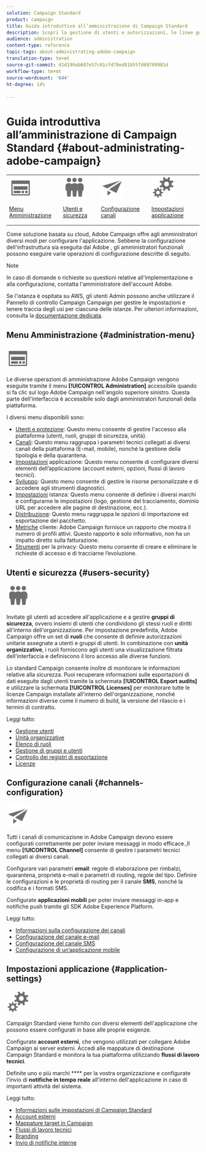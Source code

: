 ```yaml
---
solution: Campaign Standard
product: campaign
title: Guida introduttiva all’amministrazione di Campaign Standard
description: Scopri la gestione di utenti e autorizzazioni, le linee guida per il monitoraggio, le configurazioni specifiche per canale e le linee guida sulle impostazioni delle applicazioni.
audience: administration
content-type: reference
topic-tags: about-administrating-adobe-campaign
translation-type: tm+mt
source-git-commit: d1d199ab607e57c01cfd70ed81b55fd69789981d
workflow-type: tm+mt
source-wordcount: '644'
ht-degree: 14%

---
```



# Guida introduttiva all’amministrazione di Campaign Standard {#about-administrating-adobe-campaign}

<table>
<tr><td><img src="assets/do-not-localize/icon_menu.svg" width="60px"><p><a href="#administration-menu">Menu Amministrazione</a></p></td>
<td><img src="assets/do-not-localize/icon_users.svg" width="60px"><p><a href="#users-security">Utenti e sicurezza</a></p></td>
<td><img src="assets/do-not-localize/icon_channels.svg" width="60px"><p><a href="#channels-configuration">Configurazione canali</a></p></td>
<td><img src="assets/do-not-localize/icon_settings.svg" width="60px"><p><a href="#application-settings">Impostazioni applicazione</a></p></td></tr>
</table>

Come soluzione basata su cloud,  Adobe Campaign offre agli amministratori diversi modi per configurare l&#39;applicazione. Sebbene la configurazione dell&#39;infrastruttura sia eseguita dal Adobe , gli amministratori funzionali possono eseguire varie operazioni di configurazione descritte di seguito.

>[!NOTE]
>
>In caso di domande o richieste su questioni relative all&#39;implementazione e alla configurazione, contatta l&#39;amministratore dell&#39;account  Adobe.

Se l&#39;istanza è ospitata su AWS, gli utenti Admin possono anche utilizzare il Pannello di controllo Campaign Campaign per gestire le impostazioni e tenere traccia degli usi per ciascuna delle istanze. Per ulteriori informazioni, consulta la [documentazione dedicata](https://experienceleague.adobe.com/docs/control-panel/using/control-panel-home.html).

## Menu Amministrazione {#administration-menu}

<img src="assets/do-not-localize/icon_menu.svg" width="60px">

Le diverse operazioni di amministrazione  Adobe Campaign vengono eseguite tramite il menu **[!UICONTROL Administration]** accessibile quando si fa clic sul logo Adobe Campaign  nell&#39;angolo superiore sinistro. Questa parte dell&#39;interfaccia è accessibile solo dagli amministratori funzionali della piattaforma.

I diversi menu disponibili sono:

* [Utenti e protezione](../../administration/using/about-access-management.md): Questo menu consente di gestire l&#39;accesso alla piattaforma (utenti, ruoli, gruppi di sicurezza, unità).
* [Canali](../../administration/using/about-channel-configuration.md): Questo menu raggruppa i parametri tecnici collegati ai diversi canali della piattaforma (E-mail, mobile), nonché la gestione della tipologia e della quarantena.
* [Impostazioni](../../administration/using/external-accounts.md) applicazione: Questo menu consente di configurare diversi elementi dell’applicazione (account esterni, opzioni, flussi di lavoro tecnici).
* [Sviluppo](../../developing/using/data-model-concepts.md): Questo menu consente di gestire le risorse personalizzate e di accedere agli strumenti diagnostici.
* [Impostazioni](../../administration/using/branding.md) istanza: Questo menu consente di definire i diversi marchi e configurarne le impostazioni (logo, gestione del tracciamento, dominio URL per accedere alle pagine di destinazione, ecc.).
* [Distribuzione](../../automating/using/managing-packages.md): Questo menu raggruppa le opzioni di importazione ed esportazione del pacchetto.
* [Metriche](../../audiences/using/active-profiles.md) cliente:  Adobe Campaign fornisce un rapporto che mostra il numero di profili attivi. Questo rapporto è solo informativo, non ha un impatto diretto sulla fatturazione.
* [Strumenti](../../start/using/privacy-management.md) per la privacy: Questo menu consente di creare e eliminare le richieste di accesso e di tracciarne l’evoluzione.

## Utenti e sicurezza {#users-security}

<img src="assets/do-not-localize/icon_users.svg"  width="60px">

Invitate gli utenti ad accedere all&#39;applicazione e a gestire **gruppi di sicurezza**, ovvero insiemi di utenti che condividono gli stessi ruoli e diritti all&#39;interno dell&#39;organizzazione. Per impostazione predefinita,  Adobe Campaign offre un set di **ruoli** che consente di definire autorizzazioni unitarie assegnate a utenti e gruppi di utenti. In combinazione con **unità organizzative**, i ruoli forniscono agli utenti una visualizzazione filtrata dell&#39;interfaccia e definiscono il loro accesso alle diverse funzioni.

Lo standard Campaign consente inoltre di monitorare le informazioni relative alla sicurezza. Puoi recuperare informazioni sulle esportazioni di dati eseguite dagli utenti tramite la schermata **[!UICONTROL Export audits]** e utilizzare la schermata **[!UICONTROL Licenses]** per monitorare tutte le licenze Campaign installate all&#39;interno dell&#39;organizzazione, nonché informazioni diverse come il numero di build, la versione del rilascio e i termini di contratto.

Leggi tutto:

* [Gestione utenti](../../administration/using/users-management.md)
* [Unità organizzative](../../administration/using/organizational-units.md)
* [Elenco di ruoli](../../administration/using/list-of-roles.md)
* [Gestione di gruppi e utenti](../../administration/using/managing-groups-and-users.md)
* [Controllo dei registri di esportazione](../../administration/using/auditing-export-logs.md)
* [Licenze](../../administration/using/licenses.md)

## Configurazione canali {#channels-configuration}

<img src="assets/do-not-localize/icon_channels.svg" width="60px">

Tutti i canali di comunicazione in  Adobe Campaign devono essere configurati correttamente per poter inviare messaggi in modo efficace.,Il menu **[!UICONTROL Channel]** consente di gestire i parametri tecnici collegati ai diversi canali.

Configurare vari parametri **email**: regole di elaborazione per rimbalzi, quarantena, proprietà e-mail e parametri di routing, regole del tipo. Definire le configurazioni e le proprietà di routing per il canale **SMS**, nonché la codifica e i formati SMS.

Configurate **applicazioni mobili** per poter inviare messaggi in-app e notifiche push tramite gli SDK Adobe Experience Platform.

Leggi tutto:

* [Informazioni sulla configurazione dei canali](../../administration/using/about-channel-configuration.md)
* [Configurazione del canale e-mail](../../administration/using/configuring-email-channel.md)
* [Configurazione del canale SMS](../../administration/using/configuring-sms-channel.md)
* [Configurazione di un’applicazione mobile](../../administration/using/configuring-a-mobile-application.md)

## Impostazioni applicazione {#application-settings}

<img src="assets/do-not-localize/icon_settings.svg" width="60px">

Campaign Standard viene fornito con diversi elementi dell&#39;applicazione che possono essere configurati in base alle proprie esigenze.

Configurate **account esterni**, che vengono utilizzati per collegare  Adobe Campaign ai server esterni. Accedi alle mappature di destinazione Campaign Standard e monitora la tua piattaforma utilizzando **flussi di lavoro tecnici**.

Definite uno o più marchi **** per la vostra organizzazione e configurate l&#39;invio di **notifiche in tempo reale** all&#39;interno dell&#39;applicazione in caso di importanti attività del sistema.

Leggi tutto:

* [Informazioni sulle impostazioni di Campaign Standard](../../administration/using/about-campaign-standard-settings.md)
* [Account esterni](../../administration/using/external-accounts.md)
* [Mappature target in Campaign](../../administration/using/target-mappings-in-campaign.md)
* [Flussi di lavoro tecnici](../../administration/using/technical-workflows.md)
* [Branding](../../administration/using/branding.md)
* [Invio di notifiche interne](../../administration/using/sending-internal-notifications.md)
